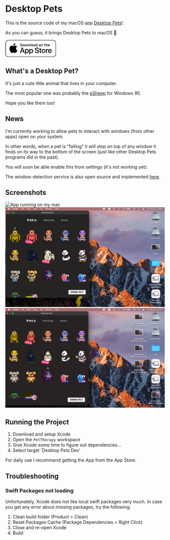# Desktop Pets

This is the source code of my macOS app [Desktop Pets](https://apps.apple.com/app/desktop-pets/id1575542220)!.

As you can guess, it brings Desktop Pets to macOS 🚀

[![Get it on the App Store](Gallery/appstore_badge.png)](https://apps.apple.com/app/desktop-pets/id1575542220)

## What's a Desktop Pet?

It's just a cute little animal that lives in your computer.

The most popular one was probably the [eSheep](https://github.com/Adrianotiger/desktopPet) for Windows 95.

Hope you like them too!

## News

I'm currently working to allow pets to interact with windows (from other apps) open on your system.

In other words, when a pet is "falling" it will stop on top of any window it finds on its way to the bottom of the screen (just like other Desktop Pets programs did in the past).

You will soon be able enable this from settings (it's not working yet).

The window-detection service is also open source and implemented [here](https://github.com/curzel-it/windows-detector).

## Screenshots

![App running on my mac](Gallery/demo.gif)
![Homepage, light mode](Gallery/1.png)
![Settings, light mode](Gallery/3.png)

## Running the Project

1. Download and setup Xcode
1. Open the `PetTherapy` workspace
1. Give Xcode some time to figure out dependencies...
1. Select target 'Desktop Pets Dev'

For daily use I recommend getting the App from the App Store.

## Troubleshooting

### Swift Packages not loading
Unfortunately, Xcode does not like local swift packages very much. In case you get any error about missing packages, try the following:
1. Clean build folder (Product > Clean)
1. Reset Packages Cache (Package Dependencies > Right Click)
1. Close and re-open Xcode
1. Build   

